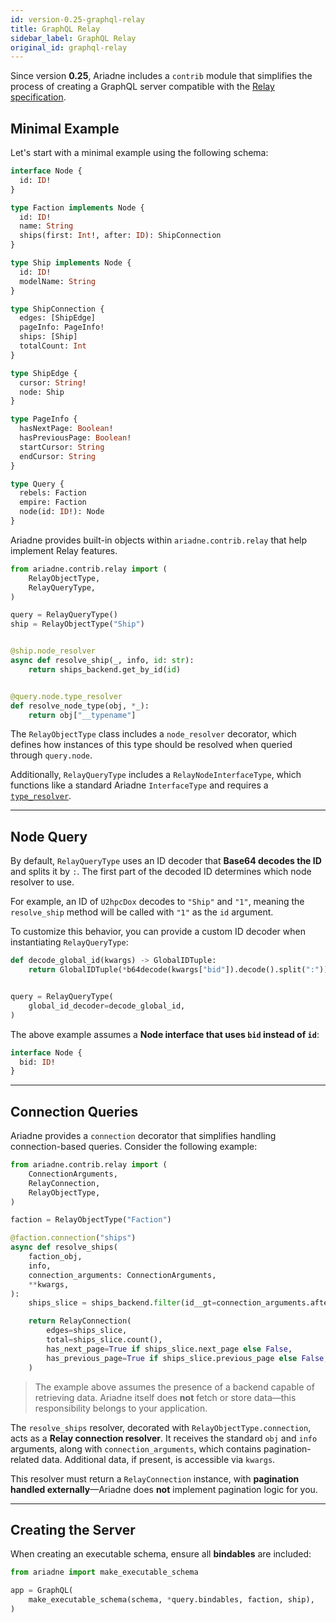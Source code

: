 ```yaml
---
id: version-0.25-graphql-relay
title: GraphQL Relay
sidebar_label: GraphQL Relay
original_id: graphql-relay
---
```

Since version **0.25**, Ariadne includes a `contrib` module that simplifies the process of creating a GraphQL server compatible with the [Relay specification](https://relay.dev/docs/guides/graphql-server-specification/).

## Minimal Example

Let's start with a minimal example using the following schema:

```graphql
interface Node {
  id: ID!
}

type Faction implements Node {
  id: ID!
  name: String
  ships(first: Int!, after: ID): ShipConnection
}

type Ship implements Node {
  id: ID!
  modelName: String
}

type ShipConnection {
  edges: [ShipEdge]
  pageInfo: PageInfo!
  ships: [Ship]
  totalCount: Int
}

type ShipEdge {
  cursor: String!
  node: Ship
}

type PageInfo {
  hasNextPage: Boolean!
  hasPreviousPage: Boolean!
  startCursor: String
  endCursor: String
}

type Query {
  rebels: Faction
  empire: Faction
  node(id: ID!): Node
}
```

Ariadne provides built-in objects within `ariadne.contrib.relay` that help implement Relay features.

```python
from ariadne.contrib.relay import (
    RelayObjectType,
    RelayQueryType,
)

query = RelayQueryType()
ship = RelayObjectType("Ship")


@ship.node_resolver
async def resolve_ship(_, info, id: str):
    return ships_backend.get_by_id(id)


@query.node.type_resolver
def resolve_node_type(obj, *_):
    return obj["__typename"]
```

The `RelayObjectType` class includes a `node_resolver` decorator, which defines how instances of this type should be resolved when queried through `query.node`.

Additionally, `RelayQueryType` includes a `RelayNodeInterfaceType`, which functions like a standard Ariadne `InterfaceType` and requires a [`type_resolver`](/interfaces).

---

## Node Query

By default, `RelayQueryType` uses an ID decoder that **Base64 decodes the ID** and splits it by `:`. The first part of the decoded ID determines which node resolver to use.

For example, an ID of `U2hpcDox` decodes to `"Ship"` and `"1"`, meaning the `resolve_ship` method will be called with `"1"` as the `id` argument.

To customize this behavior, you can provide a custom ID decoder when instantiating `RelayQueryType`:

```python
def decode_global_id(kwargs) -> GlobalIDTuple:
    return GlobalIDTuple(*b64decode(kwargs["bid"]).decode().split(":"))


query = RelayQueryType(
    global_id_decoder=decode_global_id,
)
```

The above example assumes a **Node interface that uses `bid` instead of `id`**:

```graphql
interface Node {
  bid: ID!
}
```

---

## Connection Queries

Ariadne provides a `connection` decorator that simplifies handling connection-based queries. Consider the following example:

```python
from ariadne.contrib.relay import (
    ConnectionArguments,
    RelayConnection,
    RelayObjectType,
)

faction = RelayObjectType("Faction")

@faction.connection("ships")
async def resolve_ships(
    faction_obj,
    info,
    connection_arguments: ConnectionArguments,
    **kwargs,
):
    ships_slice = ships_backend.filter(id__gt=connection_arguments.after).first(connection_arguments.first)

    return RelayConnection(
        edges=ships_slice,
        total=ships_slice.count(),
        has_next_page=True if ships_slice.next_page else False,
        has_previous_page=True if ships_slice.previous_page else False,
    )
```

> The example above assumes the presence of a backend capable of retrieving data. Ariadne itself does **not** fetch or store data—this responsibility belongs to your application.

The `resolve_ships` resolver, decorated with `RelayObjectType.connection`, acts as a **Relay connection resolver**. It receives the standard `obj` and `info` arguments, along with `connection_arguments`, which contains pagination-related data. Additional data, if present, is accessible via `kwargs`.

This resolver must return a `RelayConnection` instance, with **pagination handled externally**—Ariadne does **not** implement pagination logic for you.

---

## Creating the Server

When creating an executable schema, ensure all **bindables** are included:

```python
from ariadne import make_executable_schema

app = GraphQL(
    make_executable_schema(schema, *query.bindables, faction, ship),
)
```
